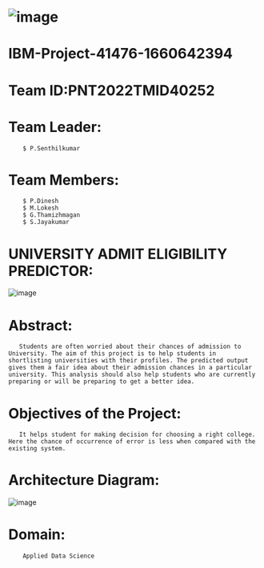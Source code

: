 # ![image](https://user-images.githubusercontent.com/112496989/200102119-710f9eb4-9821-4de0-b9f7-4853b20becd4.png)




# IBM-Project-41476-1660642394

# Team ID:PNT2022TMID40252

# Team Leader:
        $ P.Senthilkumar
# Team Members:
        $ P.Dinesh
        $ M.Lokesh
        $ G.Thamizhmagan
        $ S.Jayakumar
        
# UNIVERSITY ADMIT ELIGIBILITY PREDICTOR:




![image](https://user-images.githubusercontent.com/112496989/200102396-bc10a0f4-b7d3-4bcb-900e-4f8613f0c9ea.png)




# Abstract:
       Students are often worried about their chances of admission to University. The aim of this project is to help students in shortlisting universities with their profiles. The predicted output gives them a fair idea about their admission chances in a particular university. This analysis should also help students who are currently preparing or will be preparing to get a better idea. 

# Objectives of the Project:
       It helps student for making decision for choosing a right college. Here the chance of occurrence of error is less when compared with the existing system.
      
# Architecture Diagram:
![image](https://user-images.githubusercontent.com/112496989/200102357-d921c103-e663-4ecc-8524-40242493fda0.png)

# Domain:
        Applied Data Science
        
